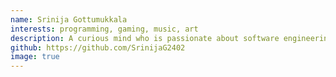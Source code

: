 ```yaml
---
name: Srinija Gottumukkala
interests: programming, gaming, music, art
description: A curious mind who is passionate about software engineering, problem solving and graphic design with a passion to level up myself everyday.
github: https://github.com/SrinijaG2402
image: true
---
```

